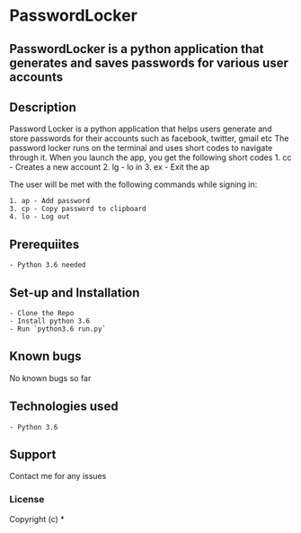 # PasswordLocker

## PasswordLocker is a python application that generates and saves passwords for various user accounts


## Description
Password Locker is a python  application that helps users generate and store passwords for their accounts such as facebook, twitter, gmail etc
The password locker runs on the terminal and uses short codes to navigate through it.
When you launch the app, you get the following short codes
    1. cc - Creates a new account
    2. lg - lo in
    3. ex - Exit the ap

The user will be met with the following commands while signing in:

    1. ap - Add password
    3. cp - Copy password to clipboard
    4. lo - Log out



## Prerequiites
    - Python 3.6 needed

## Set-up and Installation
    - Clone the Repo
    - Install python 3.6
    - Run `python3.6 run.py`

## Known bugs
No known bugs so far

## Technologies used
    - Python 3.6

## Support 
Contact me  for any issues

### License
Copyright (c) *
